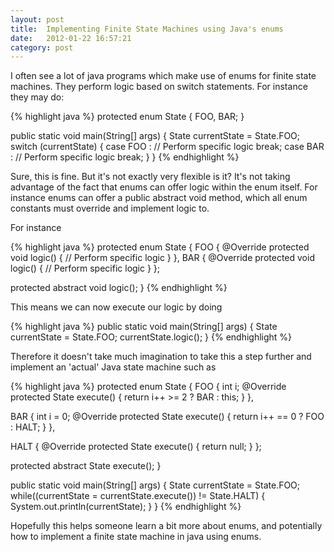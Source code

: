```yaml
---
layout: post
title:  Implementing Finite State Machines using Java's enums
date:   2012-01-22 16:57:21
category: post
---
```


I often see a lot of java programs which make use of enums for finite state machines. They perform logic based on switch statements. For instance they may do:

{% highlight java %}
protected enum State {
  FOO, BAR;
}

public static void main(String[] args) {
  State currentState = State.FOO;
  switch (currentState) {
    case FOO :
      // Perform specific logic
      break;
    case BAR :
      // Perform specific logic
      break;
  }
}
{% endhighlight %}


Sure, this is fine. But it's not exactly very flexible is it? It's not taking advantage of the fact that enums can offer logic within the enum itself. For instance enums can offer a public abstract void method, which all enum constants must override and implement logic to.

For instance

{% highlight java %}
protected enum State {
  FOO {
    @Override
    protected void logic() {
      // Perform specific logic
    }
  },
  BAR {
    @Override
    protected void logic() {
      // Perform specific logic
    }
  };

  protected abstract void logic();
}
{% endhighlight %}

This means we can now execute our logic by doing

{% highlight java %}
public static void main(String[] args) {
  State currentState = State.FOO;
  currentState.logic();
}
{% endhighlight %}

Therefore it doesn't take much imagination to take this a step further and implement an 'actual' Java state machine such as

{% highlight java %}
protected enum State {
  FOO {
    int i;
    @Override
    protected State execute() {
      return i++ >= 2 ? BAR : this;
    }
  },

  BAR {
    int i = 0;
    @Override
    protected State execute() {
			return i++ == 0 ? FOO : HALT;
    }
  },

  HALT {
    @Override
    protected State execute() {
      return null;
    }
  };

  protected abstract State execute();
}

public static void main(String[] args) {
  State currentState = State.FOO;
  while((currentState = currentState.execute()) != State.HALT) {
    System.out.println(currentState);
  }
}
{% endhighlight %}

Hopefully this helps someone learn a bit more about enums, and potentially how to implement a finite state machine in java using enums.
